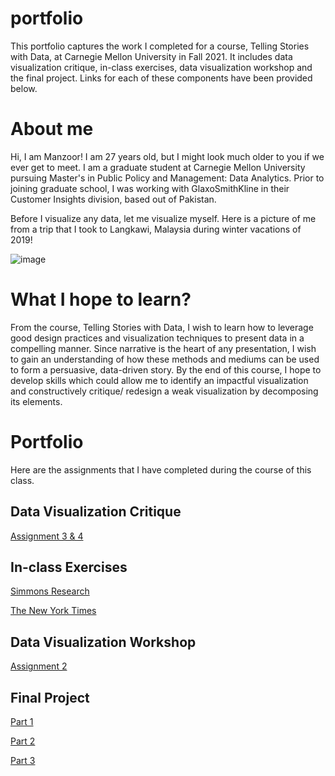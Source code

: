 # portfolio

This portfolio captures the work I completed for a course, Telling Stories with Data, at Carnegie Mellon University in Fall 2021. It includes data visualization critique, in-class exercises, data visualization workshop and the final project. Links for each of these components have been provided below.

# About me

Hi, I am Manzoor! I am 27 years old, but I might look much older to you if we ever get to meet. I am a graduate student at Carnegie Mellon University pursuing Master's in Public Policy and Management: Data Analytics. Prior to joining graduate school, I was working with GlaxoSmithKline in their Customer Insights division, based out of Pakistan.

Before I visualize any data, let me visualize myself. Here is a picture of me from a trip that I took to Langkawi, Malaysia during winter vacations of 2019!

![image](https://user-images.githubusercontent.com/93225948/138967997-8e45694e-bc32-4a82-82f1-1afcac2fe194.png)

# What I hope to learn?

From the course, Telling Stories with Data, I wish to learn how to leverage good design practices and visualization techniques to present data in a compelling manner. Since narrative is the heart of any presentation, I wish to gain an understanding of how these methods and mediums can be used to form a persuasive, data-driven story. By the end of this course, I hope to develop skills which could allow me to identify an impactful visualization and constructively critique/ redesign a weak visualization by decomposing its elements. 

# Portfolio

Here are the assignments that I have completed during the course of this class.

## Data Visualization Critique

[Assignment 3 & 4](/critique-by-design.md)

## In-class Exercises

[Simmons Research](/inclass.md)

[The New York Times](/inclass2.md)

## Data Visualization Workshop

[Assignment 2](/dataviz2.md)

## Final Project

[Part 1](/finalproject1.md) 

[Part 2](/finalproject2.md) 

[Part 3](/finalproject3.md) 
